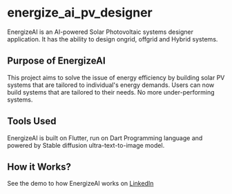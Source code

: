 # energize_ai_pv_designer

EnergizeAI is an AI-powered Solar Photovoltaic systems designer application. It has the ability to design ongrid, offgrid and Hybrid systems.

## Purpose of EnergizeAI

This project aims to solve the issue of energy efficiency by building solar PV systems that are tailored to individual's energy demands. Users can now build systems that are tailored to their needs. No more under-performing systems.

## Tools Used

EnergizeAI is built on Flutter, run on Dart Programming language and powered by Stable diffusion ultra-text-to-image model.

## How it Works?

See the demo to how EnergizeAI works on [LinkedIn]([url](https://www.linkedin.com/posts/lucky-ajidoku_energizeai-energizeai-3mttlearningcommunity-activity-7336376892599459840-Yi3a?utm_source=share&utm_medium=member_desktop&rcm=ACoAAFJDImEBPK7jpUc9VuP05_1uF8l2Mh8iXa0))
